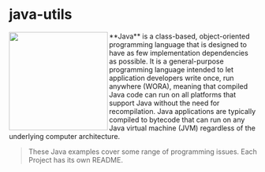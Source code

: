 # java-utils

<img src="https://github.com/joseosuna-engineer/java-utils/blob/spring-boot/Java.png" align="left"  width="200" />
**Java** is a class-based, object-oriented programming language that is designed to have as few implementation dependencies as possible.  
It is a general-purpose programming language intended to let application developers write once, run anywhere (WORA), meaning that compiled Java code can run on all platforms that support Java without the need for recompilation.  
Java applications are typically compiled to bytecode that can run on any Java virtual machine (JVM) regardless of the underlying computer architecture. <br />

> These Java examples cover some range of programming issues. Each Project has its own README. 
